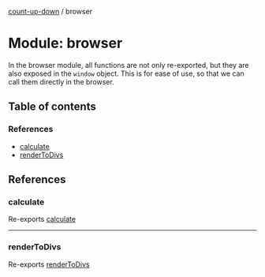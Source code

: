 [count-up-down](../README.md) / browser

# Module: browser

In the browser module, all functions are not only re-exported, but they are also exposed
in the `window` object. This is for ease of use, so that we can call them directly in the browser.

## Table of contents

### References

- [calculate](browser.md#calculate)
- [renderToDivs](browser.md#rendertodivs)

## References

### calculate

Re-exports [calculate](common_calculate.md#calculate)

___

### renderToDivs

Re-exports [renderToDivs](browser_render.md#rendertodivs)
